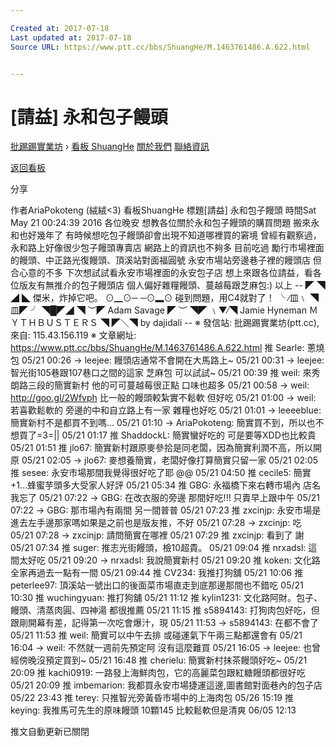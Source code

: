 ```yaml
---

Created at: 2017-07-18
Last updated at: 2017-07-18
Source URL: https://www.ptt.cc/bbs/ShuangHe/M.1463761486.A.622.html


---
```


# [請益] 永和包子饅頭


[批踢踢實業坊](https://www.ptt.cc/) › [看板 ShuangHe](https://www.ptt.cc/bbs/ShuangHe/index.html) [關於我們](https://www.ptt.cc/about.html) [聯絡資訊](https://www.ptt.cc/contact.html)

[返回看板](https://www.ptt.cc/bbs/ShuangHe/index.html)

分享

作者AriaPokoteng (絨絨<3)
看板ShuangHe
標題\[請益\] 永和包子饅頭
時間Sat May 21 00:24:39 2016
各位晚安 想教各位關於永和包子饅頭的購買問題 搬來永和也好幾年了 有時候想吃包子饅頭卻會出現不知道哪裡買的窘境 曾經有觀察過，永和路上好像很少包子饅頭專賣店 網路上的資訊也不夠多 目前吃過 勵行市場裡面的饅頭、中正路光復饅頭、頂溪站對面福圓號 永安市場站旁邊巷子裡的饅頭店 但合心意的不多 下次想試試看永安市場裡面的永安包子店 想上來跟各位請益，看各位版友有無推介的包子饅頭店 個人偏好雜糧饅頭、蔓越莓跟芝麻包:) 以上 -- ◤ ◥ ◢ ◣ 傑米，炸掉它吧。 ⊙▁⊙─ ─⊙▂⊙ 碰到問題，用C4就對了！ ╰ ∕皿﹨ ◥皿◤ ╯ ◥█◤◢ ◥ ︶◤ Adam Savage ◤ ︶ ◥◤ ﹨▼∕◥ Jamie Hyneman ＭＹＴＨＢＵＳＴＥＲＳ ◥ ◤＼◥ by dajidali \-- ※ 發信站: 批踢踢實業坊(ptt.cc), 來自: 115.43.156.119 ※ 文章網址: <https://www.ptt.cc/bbs/ShuangHe/M.1463761486.A.622.html>
推 Searle: 蔥燒包 05/21 00:26
→ leejee: 饅頭店通常不會開在大馬路上~ 05/21 00:31
→ leejee: 智光街105巷跟107巷口之間的這家 芝麻包 可以試試~ 05/21 00:39
推 weil: 來秀朗路三段的簡實新村 他的可可蔓越莓很正點 口味也超多 05/21 00:58
→ weil: <http://goo.gl/2Wfvph> 比一般的饅頭較紮實不鬆軟 但好吃 05/21 01:00
→ weil: 若喜歡鬆軟的 旁邊的中和自立路上有一家 雜糧也好吃 05/21 01:01
→ leeeeblue: 簡實新村不是都買不到嗎... 05/21 01:10
→ AriaPokoteng: 簡實買不到，所以也不想買了=3=|| 05/21 01:17
推 ShaddockL: 簡實蠻好吃的 可是要等XDD也比較貴 05/21 01:51
推 jlo67: 簡實新村跟原麥參拾是同老闆，因為簡實利潤不高，所以開原 05/21 02:05
→ jlo67: 麥想養簡實，老闆好像打算簡實只留一家 05/21 02:05
推 sesee: 永安市場那間我覺得很好吃了耶 @@ 05/21 04:50
推 cecile5: 簡實+1...蜂蜜芋頭多大受家人好評 05/21 05:34
推 GBG: 永福橋下來右轉市場內 店名我忘了 05/21 07:22
→ GBG: 在改衣服的旁邊 那間好吃!!! 只賣早上跟中午 05/21 07:22
→ GBG: 那市場內有兩間 另一間普普 05/21 07:23
推 zxcinjp: 永安市場是進去左手邊那家嗎如果是之前也是版友推，不好 05/21 07:28
→ zxcinjp: 吃 05/21 07:28
→ zxcinjp: 請問簡實在哪裡 05/21 07:29
推 zxcinjp: 看到了 謝 05/21 07:34
推 suger: 推志光街饅頭，檢10超貴。 05/21 09:04
推 nrxadsl: 這間太好吃 05/21 09:20
→ nrxadsl: 我說簡實新村 05/21 09:20
推 koken: 文化路全家再過去一點有一間 05/21 09:44
推 CV234: 我推打狗舖 05/21 10:06
推 peterlee97: 頂溪站一號出口的後面菜市場直走到底那邊那間也不錯吃 05/21 10:30
推 wuchingyuan: 推打狗舖 05/21 11:12
推 kylin1231: 文化路阿財。包子、饅頭、清蒸肉圓、四神湯 都很推薦 05/21 11:15
推 s5894143: 打狗肉包好吃，但跟剛開幕有差，記得第一次吃會爆汁，現 05/21 11:53
→ s5894143: 在都不會了 05/21 11:53
推 weil: 簡實可以中午去排 或碰運氣下午兩三點都還會有 05/21 16:04
→ weil: 不然就一週前先預定阿 沒有這麼難買 05/21 16:05
→ leejee: 也曾經傍晚沒預定買到~ 05/21 16:48
推 cherielu: 簡實新村抹茶饅頭好吃~ 05/21 20:09
推 kachi0919: 一路發上海鮮肉包，它的高麗菜包跟紅糖饅頭都很好吃 05/21 20:09
推 imbemarion: 我都買永安市場捷運這邊,圖書館對面巷內的包子店 05/22 23:43
推 terey: 只推智光旁黃昏市場中的上海肉包 05/26 15:19
推 keying: 我推馬可先生的原味饅頭 10顆145 比較鬆軟但是清爽 06/05 12:13

推文自動更新已關閉


